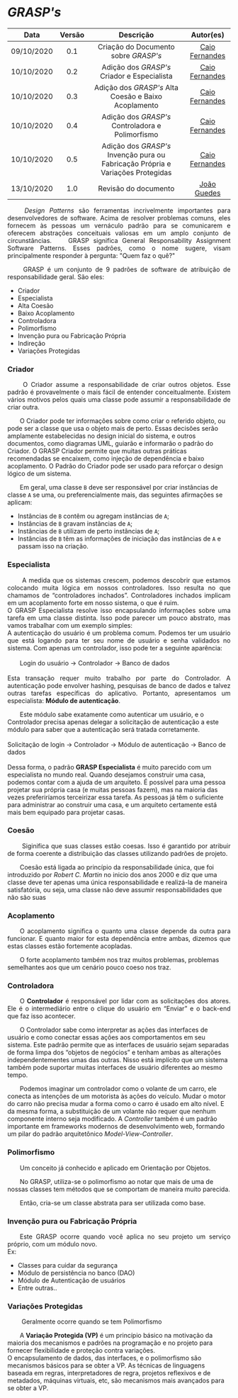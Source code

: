 
# <i>GRASP's</i>

|    Data    | Versão |         Descrição         |           Autor(es)           |
| :--------: | :----: | :-----------------------: | :---------------------------: |
| 09/10/2020 |  0.1   | Criação do Documento sobre <i>GRASP's</i> | [Caio Fernandes](https://github.com/caiovfernandes) |
| 10/10/2020 |  0.2  | Adição dos  <i>GRASP's</i> Criador e Especialista | [Caio Fernandes](https://github.com/caiovfernandes) |
| 10/10/2020 |  0.3  | Adição dos  <i>GRASP's</i> Alta Coesão e Baixo Acoplamento | [Caio Fernandes](https://github.com/caiovfernandes) |
| 10/10/2020 |  0.4  | Adição dos  <i>GRASP's</i> Controladora e Polimorfismo | [Caio Fernandes](https://github.com/caiovfernandes) |
| 10/10/2020 |  0.5  | Adição dos  <i>GRASP's</i> Invenção pura ou Fabricação Própria e Variações Protegidas | [Caio Fernandes](https://github.com/caiovfernandes) |
| 13/10/2020| 1.0| Revisão do documento | [João Guedes](https://github.com/sudjoao)|


<p align="justify"> &emsp;&emsp; <i>Design Patterns</i> são ferramentas incrivelmente importantes para desenvolvedores de software. Acima de resolver problemas comuns, eles fornecem às pessoas um vernáculo padrão para se comunicarem e oferecem abstrações conceituais valiosas em um amplo conjunto de circunstâncias.
&emsp;&emsp;GRASP significa General Responsability Assignment Software Patterns. Esses padrões, como o nome sugere, visam principalmente responder à pergunta: "Quem faz o quê?"</p>

<p align="justify"> &emsp;&emsp; GRASP é um conjunto de 9 padrões de software de atribuição de responsabilidade geral. São eles:</p>

- Criador
- Especialista
- Alta Coesão
- Baixo Acoplamento
- Controladora
- Polimorfismo
- Invenção pura ou Fabricação Própria
- Indireção
- Variações Protegidas


### Criador
<p align="justify"> &emsp;&emsp; O Criador assume a responsabilidade de criar outros objetos. Esse padrão é provavelmente o mais fácil de entender conceitualmente. Existem vários motivos pelos quais uma classe pode assumir a responsabilidade de criar outra.

&emsp;&emsp;O Criador pode ter informações sobre como criar o referido objeto, ou pode ser a classe que usa o objeto mais de perto. Essas decisões serão amplamente estabelecidas no design inicial do sistema, e outros documentos, como diagramas UML, guiarão e informarão o padrão do Criador.
O GRASP Criador permite que muitas outras práticas recomendadas se encaixem, como injeção de dependência e baixo acoplamento. O Padrão do Criador pode ser usado para reforçar o design lógico de um sistema.

&emsp;&emsp;Em geral, uma classe `B` deve ser responsável por criar instâncias de classe `A` se uma, ou preferencialmente mais, das seguintes afirmações se aplicam:

- Instâncias de `B` contêm ou agregam instâncias de `A`;
- Instâncias de `B` gravam instâncias de `A`;
- Instâncias de `B` utilizam de perto instâncias de `A`;
- Instâncias de `B` têm as informações de iniciação das instâncias de `A` e passam isso na criação.</p>


### Especialista

<p align="justify"> &emsp;&emsp; A medida que os sistemas crescem, podemos descobrir que estamos colocando muita lógica em nossos controladores. Isso resulta no que chamamos de “controladores inchados”. Controladores inchados implicam em um acoplamento forte em nosso sistema, o que é ruim.<br>
O GRASP Especialista resolve isso encapsulando informações sobre uma tarefa em uma classe distinta. Isso pode parecer um pouco abstrato, mas vamos trabalhar com um exemplo simples:<br>
A autenticação do usuário é um problema comum. Podemos ter um usuário que está logando para ter seu nome de usuário e senha validados no sistema. Com apenas um controlador, isso pode ter a seguinte aparência:<br><br>
&emsp;&emsp;Login do usuário → Controlador → Banco de dados<br><br>
Esta transação requer muito trabalho por parte do Controlador. A autenticação pode envolver hashing, pesquisas de banco de dados e talvez outras tarefas específicas do aplicativo. Portanto, apresentamos  um especialista: <strong>Módulo de autenticação</strong>.<br>

&emsp;&emsp;Este módulo sabe exatamente como autenticar um usuário, e o Controlador precisa apenas delegar a solicitação de autenticação a este módulo para saber que a autenticação será tratada corretamente.<br><br>
Solicitação de login → Controlador → Módulo de autenticação → Banco de dados<br><br>
Dessa forma, o padrão <strong>GRASP Especialista</strong> é muito parecido com um especialista no mundo real. Quando desejamos construir uma casa, podemos contar com a ajuda de um arquiteto. É possível para uma pessoa projetar sua própria casa (e muitas pessoas fazem), mas na maioria das vezes preferiríamos terceirizar essa tarefa. As pessoas já têm o suficiente para administrar ao construir uma casa, e um arquiteto certamente está mais bem equipado para projetar casas.</p>


### Coesão 

<p align="justify"> &emsp;&emsp; Siginifica que suas classes estão coesas. Isso é garantido por atribuir de forma coerente a distribuição das classes utilizando padrões de projeto.

&emsp;&emsp;Coesão está ligada ao princípio da responsabilidade única, que foi introduzido por <i>Robert C. Martin</i> no inicio dos anos 2000 e diz que uma classe deve ter apenas uma única responsabilidade e realizá-la de maneira satisfatória, ou seja, uma classe não deve assumir responsabilidades que não são suas</p>

### Acoplamento

<p align="justify"> &emsp;&emsp;O acoplamento significa o quanto uma classe depende da outra para funcionar. E quanto maior for esta dependência entre ambas, dizemos que estas classes estão fortemente acopladas.

&emsp;&emsp;O forte acoplamento também nos traz muitos problemas, problemas semelhantes aos que um cenário pouco coeso nos traz. </p>

### Controladora

<p align="justify"> &emsp;&emsp;O <strong>Controlador</strong> é responsável por lidar com as solicitações dos atores. Ele é o intermediário entre o clique do usuário em “Enviar” e o back-end que faz isso acontecer. 

&emsp;&emsp;O Controlador sabe como interpretar as ações das interfaces de usuário e como conectar essas ações aos comportamentos em seu sistema. Este padrão permite que as interfaces de usuário sejam separadas de forma limpa dos “objetos de negócios” e tenham ambas as alterações independentementes umas das outras. Nisso está implícito que um sistema também pode suportar muitas interfaces de usuário diferentes ao mesmo tempo.

&emsp;&emsp;Podemos imaginar um controlador como o volante de um carro, ele conecta as intenções de um motorista às ações do veículo. Mudar o motor do carro não precisa mudar a forma como o carro é usado em alto nível. E da mesma forma, a substituição de um volante não requer que nenhum componente interno seja modificado.
A <i>Controller</i> também é um padrão importante em frameworks modernos de desenvolvimento web, formando um pilar do padrão arquitetônico <i>Model-View-Controller</i>.</p>

### Polimorfismo

<p align="justify"> &emsp;&emsp;Um conceito já conhecido e aplicado em Orientação por Objetos.

&emsp;&emsp;No GRASP, utiliza-se o polimorfismo ao notar que mais de uma de nossas classes tem métodos que se comportam de maneira muito parecida.

&emsp;&emsp;Então, cria-se um classe abstrata para ser utilizada como base. </p>

### Invenção pura ou Fabricação Própria

<p align="justify"> &emsp;&emsp;Este GRASP ocorre quando você aplica no seu projeto um serviço próprio, com um módulo novo.<br>
Ex: 

- Classes para cuidar da segurança
- Módulo de persistência no banco (DAO)
- Módulo de Autenticação de usuários
- Entre outras.. </p>


### Variações Protegidas

<p align="justify"> &emsp;&emsp;
Geralmente ocorre quando se tem Polimorfismo

&emsp;&emsp;A <strong>Variação Protegida (VP)</strong> é um princípio básico na motivação da maioria dos mecanismos e padrões na programação e no projeto para fornecer flexibilidade e proteção contra variações.<br>
O encapsulamento de dados, das interfaces, e o polimorfismo são mecanismos básicos para se obter a VP. As técnicas de linguagens baseada em regras, interpretadores de regra, projetos reflexivos e de metadados, máquinas virtuais, etc, são mecanismos mais avançados para se obter a VP. </p>